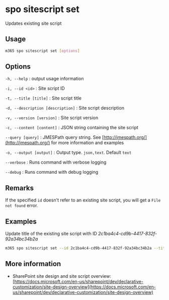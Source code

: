# spo sitescript set

Updates existing site script

## Usage

```sh
m365 spo sitescript set [options]
```

## Options

`-h, --help`
: output usage information

`-i, --id <id>`
: Site script ID

`-t, --title [title]`
: Site script title

`-d, --description [description]`
: Site script description

`-v, --version [version]`
: Site script version

`-c, --content [content]`
: JSON string containing the site script

`--query [query]`
: JMESPath query string. See [http://jmespath.org/](http://jmespath.org/) for more information and examples

`-o, --output [output]`
: Output type. `json,text`. Default `text`

`--verbose`
: Runs command with verbose logging

`--debug`
: Runs command with debug logging

## Remarks

If the specified `id` doesn't refer to an existing site script, you will get a `File not found` error.

## Examples

Update title of the existing site script with ID _2c1ba4c4-cd9b-4417-832f-92a34bc34b2a_

```sh
m365 spo sitescript set --id 2c1ba4c4-cd9b-4417-832f-92a34bc34b2a --title "Contoso"
```

## More information

- SharePoint site design and site script overview: [https://docs.microsoft.com/en-us/sharepoint/dev/declarative-customization/site-design-overview](https://docs.microsoft.com/en-us/sharepoint/dev/declarative-customization/site-design-overview)
